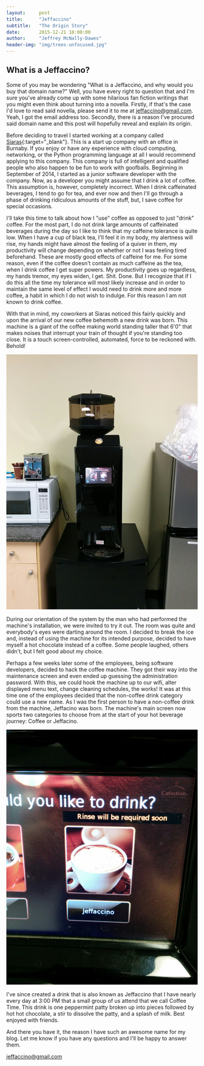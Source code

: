 ```yaml
---
layout:     post
title:      "Jeffaccino"
subtitle:   "The Origin Story"
date:       2015-12-21 18:00:00
author:     "Jeffrey McNally-Dawes"
header-img: "img/trees-unfocused.jpg"
---
```

What is a Jeffaccino?
---

Some of you may be wondering "What is a Jeffaccino, and why would you buy that
domain name?" Well, you have every right to question that and I'm sure you've
already come up with some hilarious fan fiction writings that you might even
think about turning into a novella. Firstly, if that's the case I'd love to
read said novella, please send it to me at <jeffaccino@gmail.com>. Yeah, I got
the email address too. Secondly, there is a reason I've procured said domain
name and this post will hopefully reveal and explain its origin.

Before deciding to travel I started working at a company called
[Siaras](http://siaras.com){:target="_blank"}. This is a start up company with
an office in Burnaby. If you enjoy or have any experience with cloud computing,
networking, or the Python programming language at all I would recommend
applying to this company. This company is full of intelligent and qualified
people who also happen to be fun to work with goofballs. Beginning in September
of 2014, I started as a junior software developer with the company. Now, as a
developer you might assume that I drink a lot of coffee. This assumption is,
however, completely incorrect. When I drink caffeinated beverages, I tend to go
for tea, and ever now and then I'll go through a phase of drinking ridiculous
amounts of the stuff, but, I save coffee for special occasions.

I'll take this time to talk about how I "use" coffee as opposed to just "drink"
coffee. For the most part, I do not drink large amounts of caffeinated beverages
during the day so I like to think that my caffeine tolerance is quite low. When
I have a cup of black tea, I'll feel it in my body, my alertness will rise, my
hands might have almost the feeling of a quiver in them, my productivity will
change depending on whether or not I was feeling tired beforehand. These are
mostly good effects of caffeine for me. For some reason, even if the coffee
doesn't contain as much caffeine as the tea, when I drink coffee I get super
powers. My productivity goes up regardless, my hands tremor, my eyes widen, I
get. Shit. Done. But I recognize that if I do this all the time my tolerance
will most likely increase and in order to maintain the same level of effect I
would need to drink more and more coffee, a habit in which I do not wish to
indulge.  For this reason I am not known to drink coffee.

With that in mind, my coworkers at Siaras noticed this fairly quickly and upon
the arrival of our new coffee behemoth a new drink was born. This machine is
a giant of the coffee making world standing taller that 6'0" that makes noises
that interrupt your train of thought if you're standing too close. It is a
touch screen-controlled, automated, force to be reckoned with. Behold!

![The Behemoth](/img/coffee-machine.jpg)

During our orientation of the system by the man who had performed the machine's
installation, we were invited to try it out. The room was quite and everybody's
eyes were darting around the room. I decided to break the ice and, instead of
using the machine for its intended purpose, decided to have myself a hot
chocolate instead of a coffee. Some people laughed, others didn't, but I felt
good about my choice.

Perhaps a few weeks later some of the employees, being software developers,
decided to hack the coffee machine. They got their way into the maintenance
screen and even ended up guessing the administration password. With this, we
could hook the machine up to our wifi, alter displayed menu text, change
cleaning schedules, the works! It was at this time one of the employees decided
that the non-coffee drink category could use a new name. As I was the first
person to have a non-coffee drink from the machine, Jeffacino was born. The
machine's main screen now sports two categories to choose from at the start of
your hot beverage journey: Coffee or Jeffacino.

![Red pill or blue?](/img/jeffaccino.jpg)

I've since created a drink that is also known as Jeffaccino that I have nearly
every day at 3:00 PM that a small group of us attend that we call Coffee Time.
This drink is one peppermint patty broken up into pieces followed by hot
hot chocolate, a stir to dissolve the patty, and a splash of milk. Best enjoyed
with friends.

And there you have it, the reason I have such an awesome name for my blog. Let
me know if you have any questions and I'll be happy to answer them.

<jeffaccino@gmail.com>
